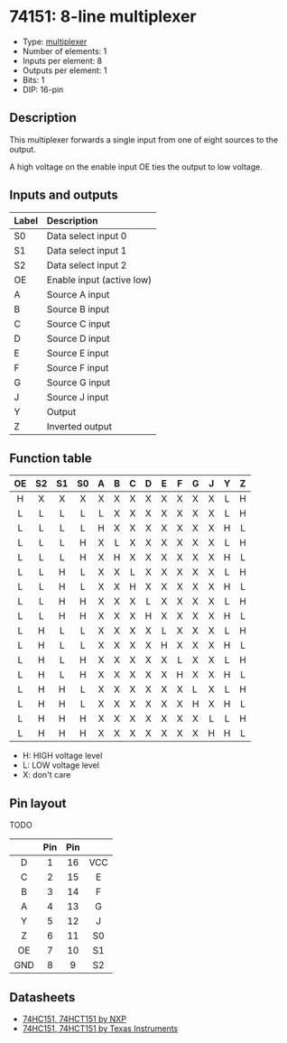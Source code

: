 # 74151: 8-line multiplexer

- Type: [multiplexer](encoders_decoders.md)
- Number of elements: 1
- Inputs per element: 8
- Outputs per element: 1
- Bits: 1
- DIP: 16-pin

## Description

This multiplexer forwards a single input from one of eight sources to the output.

A high voltage on the enable input OE ties the output to low voltage.

## Inputs and outputs

| Label | Description               |
|:----- |:------------------------- |
| S0    | Data select input 0       |
| S1    | Data select input 1       |
| S2    | Data select input 2       |
| OE    | Enable input (active low) |
| A     | Source A input            |
| B     | Source B input            |
| C     | Source C input            |
| D     | Source D input            |
| E     | Source E input            |
| F     | Source F input            |
| G     | Source G input            |
| J     | Source J input            |
| Y     | Output                    |
| Z     | Inverted output           |

## Function table

| OE  | S2  | S1  | S0  | A   | B   | C   | D   | E   | F   | G   | J   | Y   | Z   |
|:---:|:---:|:---:|:---:|:---:|:---:|:---:|:---:|:---:|:---:|:----|:---:|:---:|:---:|
| H   | X   | X   | X   | X   | X   | X   | X   | X   | X   | X   | X   | L   | H   |
| L   | L   | L   | L   | L   | X   | X   | X   | X   | X   | X   | X   | L   | H   |
| L   | L   | L   | L   | H   | X   | X   | X   | X   | X   | X   | X   | H   | L   |
| L   | L   | L   | H   | X   | L   | X   | X   | X   | X   | X   | X   | L   | H   |
| L   | L   | L   | H   | X   | H   | X   | X   | X   | X   | X   | X   | H   | L   |
| L   | L   | H   | L   | X   | X   | L   | X   | X   | X   | X   | X   | L   | H   |
| L   | L   | H   | L   | X   | X   | H   | X   | X   | X   | X   | X   | H   | L   |
| L   | L   | H   | H   | X   | X   | X   | L   | X   | X   | X   | X   | L   | H   |
| L   | L   | H   | H   | X   | X   | X   | H   | X   | X   | X   | X   | H   | L   |
| L   | H   | L   | L   | X   | X   | X   | X   | L   | X   | X   | X   | L   | H   |
| L   | H   | L   | L   | X   | X   | X   | X   | H   | X   | X   | X   | H   | L   |
| L   | H   | L   | H   | X   | X   | X   | X   | X   | L   | X   | X   | L   | H   |
| L   | H   | L   | H   | X   | X   | X   | X   | X   | H   | X   | X   | H   | L   |
| L   | H   | H   | L   | X   | X   | X   | X   | X   | X   | L   | X   | L   | H   |
| L   | H   | H   | L   | X   | X   | X   | X   | X   | X   | H   | X   | H   | L   |
| L   | H   | H   | H   | X   | X   | X   | X   | X   | X   | X   | L   | L   | H   |
| L   | H   | H   | H   | X   | X   | X   | X   | X   | X   | X   | H   | H   | L   |

- H: HIGH voltage level
- L: LOW voltage level
- X: don't care

## Pin layout

TODO

|     | Pin | Pin |     |
|:---:|:---:|:---:|:---:|
| D   |   1 |  16 | VCC |
| C   |   2 |  15 | E   |
| B   |   3 |  14 | F   |
| A   |   4 |  13 | G   |
| Y   |   5 |  12 | J   |
| Z   |   6 |  11 | S0  |
| OE  |   7 |  10 | S1  |
| GND |   8 |   9 | S2  |


## Datasheets

- [74HC151, 74HCT151 by NXP](http://www.nxp.com/documents/data_sheet/74HC_HCT151_Q100.pdf)
- [74HC151, 74HCT151 by Texas Instruments](http://www.ti.com/lit/ds/symlink/sn74hc151.pdf)
